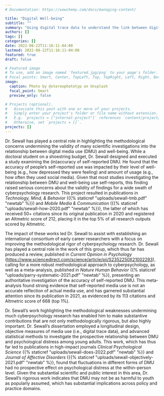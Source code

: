 ```yaml
---
# Documentation: https://wowchemy.com/docs/managing-content/

title: "Digital Well-being"
subtitle: ""
summary: "Using digital trace data to understand the link between digital media use and well-being."
authors: []
tags: []
categories: []
date: 2022-08-22T11:16:11-04:00
lastmod: 2022-08-22T11:16:11-04:00
featured: true
draft: false

# Featured image
# To use, add an image named `featured.jpg/png` to your page's folder.
# Focal points: Smart, Center, TopLeft, Top, TopRight, Left, Right, BottomLeft, Bottom, BottomRight.
image:
  caption: Photo by @stereophototyp on Unsplash
  focal_point: Smart
  preview_only: false

# Projects (optional).
#   Associate this post with one or more of your projects.
#   Simply enter your project's folder or file name without extension.
#   E.g. `projects = ["internal-project"]` references `content/project/deep-learning/index.md`.
#   Otherwise, set `projects = []`.
projects: []
---
```

Dr. Sewall has played a central role in highlighting the methodological concerns undermining the validity of many scientific investigations into the relationship between digital media use (DMU) and well-being. While a doctoral student on a shoestring budget, Dr. Sewall designed and executed a study examining the (in)accuracy of self-reported DMU. He found that the accuracy of people’s self-reported use was impacted by their level of well-being (e.g., how depressed they were feeling) and amount of usage (e.g., how often they used social media). Given that most studies investigating the relationship between DMU and well-being use self-reports, this finding raised serious concerns about the validity of findings for a wide swath of cyberpsychology research. This project resulted in publications in _Technology, Mind, & Behavior_ ({{% staticref "uploads/sewall-tmb.pdf" "newtab" %}}) and _Mobile Media & Communication_ ({{% staticref "uploads/sewall-how-2020.pdf" "newtab" %}}), the latter of which has received 50+ citations since its original publication in 2020 and registered an Altmetric score of 212, placing it in the top 5% of all research outputs scored by Altmetric.

The impact of these works led Dr. Sewall to assist with establishing an international consortium of early career researchers with a focus on improving the methodological rigor of cyberpsychology research. Dr. Sewall has played a central role in the work of this group, which thus far has produced a review, published in _Current Opinion in Psychology_ (https://www.sciencedirect.com/science/article/pii/S2352250X21002293), calling for a more robust methodological approach to cyberpsychology, as well as a meta-analysis, published in _Nature Human Behavior_ {{% staticref "uploads/parry-systematic-2021.pdf" "newtab" %}}, presenting an authoritative investigation of the accuracy of self-reported DMU. This meta-analysis found strong evidence that self-reported media use is not an accurate reflection of actual media use, and has garnered substantial attention since its publication in 2021, as evidenced by its 113 citations and Altmetric score of 668 (top 1%).

Dr. Sewall’s work highlighting the methodological weaknesses undermining much cyberpsychology research has enabled him to make substantive contributions that are not only methodologically rigorous, but also highly important. Dr. Sewall’s dissertation employed a longitudinal design, objective measures of media use (i.e., digital trace data), and advanced statistical methods to investigate the prospective relationship between DMU and psychological distress among young adults. This work, which has thus far led to publications in high-impact journals _Clinical Psychological Science_ {{% staticref "uploads/sewall-does-2022.pdf" "newtab" %}} and _Journal of Affective Disorders_ {{{% staticref "uploads/sewall-objectively-2021.pdf" "newtab" %}}, found that fluctuations in different forms of DMU had no prospective effect on psychological distress at the within-person level. Given the substantial scientific and public interest in this area, Dr. Sewall’s rigorous work indicates that DMU may not be as harmful to youth as popularly assumed, which has substantial implications across policy and practice domains.

